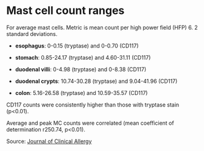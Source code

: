 # Mast cell count ranges

For average mast cells. Metric is mean count per high power field (HFP) 6. 2 standard deviations.

* **esophagus**: 0-0.15 (tryptase) and 0-0.70 (CD117)

* **stomach**: 0.85-24.17 (tryptase) and 4.60-31.11 (CD117)

* **duodenal villi**: 0-4.98 (tryptase) and 0-8.38 (CD117)

* **duodenal crypts**: 10.74-30.28 (tryptase) and 9.04-41.96 (CD117)

* **colon**: 5.16-26.58 (tryptase) and 10.59-35.57 (CD117)

CD117 counts were consistently higher than those with tryptase stain (p<0.01). 

Average and peak MC counts were correlated (mean coefficient of determination r250.74, p<0.01). 

Source: [Journal of Clinical Allergy](https://www.jacionline.org/article/S0091-6749(22)01810-3/pdf)